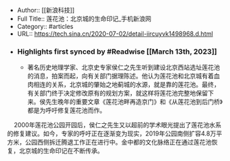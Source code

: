 - Author:: [[新浪科技]]
- Full Title:: 莲花池：北京城的生命印记_手机新浪网
- Category:: #articles
- URL:: https://tech.sina.cn/2020-07-02/detail-iircuyvk1498968.d.html
- ### Highlights first synced by #Readwise [[March 13th, 2023]]
    - 著名历史地理学家、北京史专家侯仁之先生听到建设北京西站选址莲花池的消息，拍案而起，向有关部门据理陈述。他认为莲花池和北京城有着血肉相连的关系，北京城的肇始之地蓟城的水源，就是靠的莲花池。最终，有关部门终于决定修改原有的规划方案，就这样将莲花池完整地保留下来。侯先生晚年的重要文章《莲花池畔再造京门》和《从莲花池到后门桥》都是为呼吁修复莲花池而作。

    2000年莲花池公园开园后，侯仁之先生又以超前的学术眼光提出了莲花池水系的修复建议。如今，专家的呼吁正在逐渐变为现实，2019年公园南侧扩容4.8万平方米，公园西侧拆迁腾退工作正在进行中。金中都的文化脉络正在通过莲花池恢复，北京城的生命印记在不断传承。
